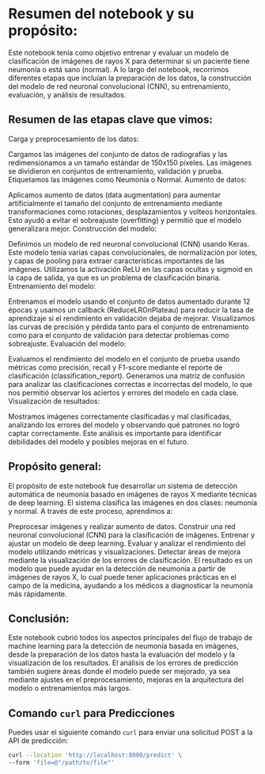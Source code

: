 # Resumen del notebook y su propósito:

Este notebook tenía como objetivo entrenar y evaluar un modelo de clasificación de imágenes de rayos X para determinar si un paciente tiene neumonía o está sano (normal). A lo largo del notebook, recorrimos diferentes etapas que incluían la preparación de los datos, la construcción del modelo de red neuronal convolucional (CNN), su entrenamiento, evaluación, y análisis de resultados.

## Resumen de las etapas clave que vimos:

Carga y preprocesamiento de los datos:

Cargamos las imágenes del conjunto de datos de radiografías y las redimensionamos a un tamaño estándar de 150x150 píxeles. Las imágenes se dividieron en conjuntos de entrenamiento, validación y prueba.
Etiquetamos las imágenes como Neumonía o Normal.
Aumento de datos:

Aplicamos aumento de datos (data augmentation) para aumentar artificialmente el tamaño del conjunto de entrenamiento mediante transformaciones como rotaciones, desplazamientos y volteos horizontales. Esto ayudó a evitar el sobreajuste (overfitting) y permitió que el modelo generalizara mejor.
Construcción del modelo:

Definimos un modelo de red neuronal convolucional (CNN) usando Keras. Este modelo tenía varias capas convolucionales, de normalización por lotes, y capas de pooling para extraer características importantes de las imágenes.
Utilizamos la activación ReLU en las capas ocultas y sigmoid en la capa de salida, ya que es un problema de clasificación binaria.
Entrenamiento del modelo:

Entrenamos el modelo usando el conjunto de datos aumentado durante 12 épocas y usamos un callback (ReduceLROnPlateau) para reducir la tasa de aprendizaje si el rendimiento en validación dejaba de mejorar.
Visualizamos las curvas de precisión y pérdida tanto para el conjunto de entrenamiento como para el conjunto de validación para detectar problemas como sobreajuste.
Evaluación del modelo:

Evaluamos el rendimiento del modelo en el conjunto de prueba usando métricas como precisión, recall y F1-score mediante el reporte de clasificación (classification_report).
Generamos una matriz de confusión para analizar las clasificaciones correctas e incorrectas del modelo, lo que nos permitió observar los aciertos y errores del modelo en cada clase.
Visualización de resultados:

Mostramos imágenes correctamente clasificadas y mal clasificadas, analizando los errores del modelo y observando qué patrones no logró captar correctamente.
Este análisis es importante para identificar debilidades del modelo y posibles mejoras en el futuro.

## Propósito general:

El propósito de este notebook fue desarrollar un sistema de detección automática de neumonía basado en imágenes de rayos X mediante técnicas de deep learning. El sistema clasifica las imágenes en dos clases: neumonía y normal. A través de este proceso, aprendimos a:

Preprocesar imágenes y realizar aumento de datos.
Construir una red neuronal convolucional (CNN) para la clasificación de imágenes.
Entrenar y ajustar un modelo de deep learning.
Evaluar y analizar el rendimiento del modelo utilizando métricas y visualizaciones.
Detectar áreas de mejora mediante la visualización de los errores de clasificación.
El resultado es un modelo que puede ayudar en la detección de neumonía a partir de imágenes de rayos X, lo cual puede tener aplicaciones prácticas en el campo de la medicina, ayudando a los médicos a diagnosticar la neumonía más rápidamente.

## Conclusión:

Este notebook cubrió todos los aspectos principales del flujo de trabajo de machine learning para la detección de neumonía basada en imágenes, desde la preparación de los datos hasta la evaluación del modelo y la visualización de los resultados. El análisis de los errores de predicción también sugiere áreas donde el modelo puede ser mejorado, ya sea mediante ajustes en el preprocesamiento, mejoras en la arquitectura del modelo o entrenamientos más largos.

## Comando `curl` para Predicciones

Puedes usar el siguiente comando `curl` para enviar una solicitud POST a la API de predicción:

```sh
curl --location 'http://localhost:8000/predict' \
--form 'file=@"/path/to/file"'
```